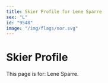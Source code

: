 ```yaml
---
title: Skier Profile for Lene Sparre
sex: "L"
id: "9548"
image: "/img/flags/nor.svg" 
---
```


# Skier Profile

This page is for: Lene Sparre.
    